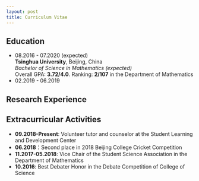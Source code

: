 ```yaml
---
layout: post
title: Curriculum Vitae
---
```


## Education
+ 08.2016 - 07.2020 (expected) <br>
  **Tsinghua University**, Beijing, China <br>
  *Bachelor of Science in Mathematics (expected)* <br>
  Overall GPA: **3.72/4.0**. Ranking: **2/107** in the Department of Mathematics <br>
+ 02.2019 - 06.2019

## Research Experience

## Extracurricular Activities
+ **09.2018-Present**: Volunteer tutor and counselor at the Student Learning and Development Center
+ **06.2018**：Second place in 2018 Beijing College Cricket Competition
+ **11.2017-05.2018**: Vice Chair of the Student Science Association in the Department of Mathematics
+ **10.2016**: Best Debater Honor in the Debate Competition of College of Science
